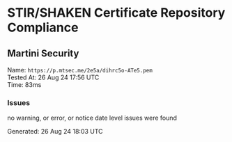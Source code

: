 # STIR/SHAKEN Certificate Repository Compliance

## Martini Security

Name: `https://p.mtsec.me/2e5a/dihrc5o-ATe5.pem`\
Tested At: 26 Aug 24 17:56 UTC\
Time: 83ms

### Issues

no warning, or error, or notice date level issues were found

Generated: 26 Aug 24 18:03 UTC